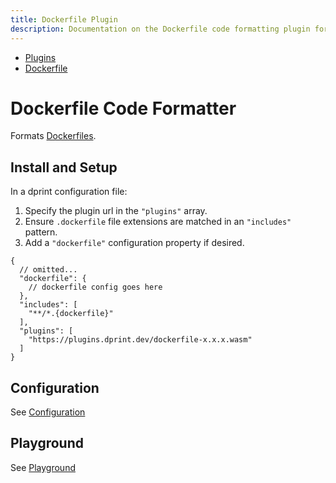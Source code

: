 ```yaml
---
title: Dockerfile Plugin
description: Documentation on the Dockerfile code formatting plugin for dprint.
---
```


<nav class="breadcrumb" aria-label="breadcrumbs">
  <ul>
    <li><a href="/plugins">Plugins</a></li>
    <li><a href="/plugins/dockerfile">Dockerfile</a></li>
  </ul>
</nav>

# Dockerfile Code Formatter

Formats [Dockerfiles](https://docs.docker.com/engine/reference/builder).

## Install and Setup

In a dprint configuration file:

1. Specify the plugin url in the `"plugins"` array.
2. Ensure `.dockerfile` file extensions are matched in an `"includes"` pattern.
3. Add a `"dockerfile"` configuration property if desired.

```jsonc
{
  // omitted...
  "dockerfile": {
    // dockerfile config goes here
  },
  "includes": [
    "**/*.{dockerfile}"
  ],
  "plugins": [
    "https://plugins.dprint.dev/dockerfile-x.x.x.wasm"
  ]
}
```

## Configuration

See [Configuration](/plugins/dockerfile/config)

## Playground

See [Playground](https://dprint.dev/playground#language/dockerfile)
